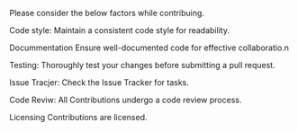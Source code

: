Please consider the below factors while contribuing.

Code style:
Maintain a consistent code style for readability.

Docummentation
Ensure well-documented code for effective collaboratio.n

Testing:
Thoroughly test your changes before submitting a pull request.

Issue Tracjer:
Check the Issue Tracker for tasks.

Code Reviw:
All Contributions undergo a code review process.

Licensing
Contributions are licensed.

